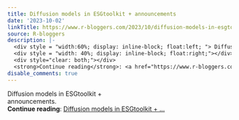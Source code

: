 ```yaml
---
title: Diffusion models in ESGtoolkit + announcements
date: '2023-10-02'
linkTitle: https://www.r-bloggers.com/2023/10/diffusion-models-in-esgtoolkit-announcements/
source: R-bloggers
description: |-
  <div style = "width:60%; display: inline-block; float:left; "> Diffusion models in ESGtoolkit + announcements.</div>
  <div style = "width: 40%; display: inline-block; float:right;"></div>
  <div style="clear: both;"></div>
  <strong>Continue reading</strong>: <a href="https://www.r-bloggers.com/2023/10/diffusion-models-in-esgtoolkit-announcements/">Diffusion models in ESGtoolkit + ...
disable_comments: true
---
```

<div style = "width:60%; display: inline-block; float:left; "> Diffusion models in ESGtoolkit + announcements.</div>
<div style = "width: 40%; display: inline-block; float:right;"></div>
<div style="clear: both;"></div>
<strong>Continue reading</strong>: <a href="https://www.r-bloggers.com/2023/10/diffusion-models-in-esgtoolkit-announcements/">Diffusion models in ESGtoolkit + ...